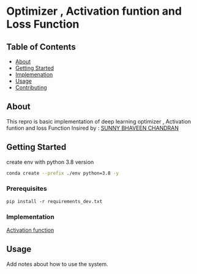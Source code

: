 # Optimizer , Activation funtion and Loss Function 

## Table of Contents

- [About](#about)
- [Getting Started](#getting_started)
- [Implemenation](#implemenation)
- [Usage](#usage)
- [Contributing](../CONTRIBUTING.md)

## About <a name = "about"></a>
This repro is basic implementation of deep learning optimizer , Activation funtion and loss Function
Insired by :
[SUNNY BHAVEEN CHANDRAN](https://github.com/c17hawke)

## Getting Started <a name = "getting_started"></a>
 
create env with python 3.8 version

```bash
conda create --prefix ./env python=3.8 -y
```
### Prerequisites


```
pip install -r requirements_dev.txt
```

### Implementation <a name = "implemenation"></a>

[Activation function](https://nbviewer.org/github/pk1308/Activations-Loss---Fast-Optimizers/blob/main/Activation%20function/activation%20functiom.ipynb)

## Usage <a name = "usage"></a>

Add notes about how to use the system.
